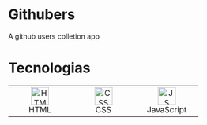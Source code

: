 # Githubers
 A github users colletion app

# Tecnologias
 <table>
	 <tbody>
  <tr>
   <td align="Center" width="25%"> 
 <a href="https://developer.mozilla.org/en-US/docs/Glossary/HTML5" target="_blank" rel="noreferrer"><img src="https://cdn.svgporn.com/logos/html-5.svg" width="36" height="36" alt="HTML" /></a>
    <br>HTML
    </td>   
   
   <td align="Center" width="25%">
        <a href="https://developer.mozilla.org/en-US/docs/Web/CSS" target="_blank" rel="noreferrer"><img src="https://cdn.svgporn.com/logos/css-3.svg" width="36" height="36" alt="CSS" /></a>
	<br>CSS
    </td> 
  <td align="Center" width="25%">
	  <a href="https://developer.mozilla.org/en-US/docs/Web/CSS" target="_blank" rel="noreferrer"><img src="https://cdn.svgporn.com/logos/javascript.svg" width="36" height="36" alt="JS" /></a>
	<br>JavaScript
    </td>   
	  </tr>
</tbody>
  </table>
